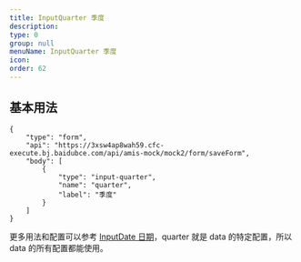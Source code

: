 ```yaml
---
title: InputQuarter 季度
description:
type: 0
group: null
menuName: InputQuarter 季度
icon:
order: 62
---
```


## 基本用法

```schema: scope="body"
{
    "type": "form",
    "api": "https://3xsw4ap8wah59.cfc-execute.bj.baidubce.com/api/amis-mock/mock2/form/saveForm",
    "body": [
        {
            "type": "input-quarter",
            "name": "quarter",
            "label": "季度"
        }
    ]
}
```

更多用法和配置可以参考 [InputDate 日期](input-date)，quarter 就是 data 的特定配置，所以 data 的所有配置都能使用。
